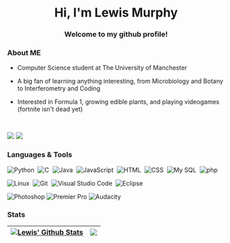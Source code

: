 <h1 align="center"> Hi, I'm Lewis Murphy </h1>
<h3 align="center"> Welcome to my github profile! </h3>
 

### About ME

- Computer Science student at The University of Manchester

- A big fan of learning anything interesting, from Microbiology and Botany to Interferometry and Coding

- Interested in Formula 1, growing edible plants, and playing videogames (fortnite isn't dead yet)

<br>

<p align="left">
<a href="mailto:lewismurphy0402@gmail.com"><img src="https://img.shields.io/badge/Gmail-D14836?style=for-the-badge&logo=gmail&logoColor=white"/></a>
<a href="https://linkedin.com/in//"><img src="https://img.shields.io/badge/LinkedIn-0077B5?style=for-the-badge&logo=linkedin&logoColor=white"/></a>

### Languages & Tools


![Python](https://img.shields.io/badge/Python-3776AB?style=for-the-badge&logo=python&logoColor=white)&nbsp;
![C](https://img.shields.io/badge/C-00599C?style=for-the-badge&logo=c&logoColor=white)&nbsp;
![Java](https://img.shields.io/badge/Java-ED8B00?style=for-the-badge&logo=openjdk&logoColor=white)&nbsp;
![JavaScript](https://img.shields.io/badge/JavaScript-323330?style=for-the-badge&logo=javascript&logoColor=F7DF1E)&nbsp;
![HTML](https://img.shields.io/badge/HTML5-E34F26?style=for-the-badge&logo=html5&logoColor=white)&nbsp;
![CSS](https://img.shields.io/badge/CSS3-1572B6?style=for-the-badge&logo=css3&logoColor=white)&nbsp;
![My SQL](https://img.shields.io/badge/MySQL-00000F?style=for-the-badge&logo=mysql&logoColor=white)&nbsp;
![php](https://img.shields.io/badge/php-777BB4?style=for-the-badge&logo=php&logoColor=white)

![Linux](https://img.shields.io/badge/Linux-FCC624?style=for-the-badge&logo=linux&logoColor=black)&nbsp;
![Git](https://img.shields.io/badge/GIT-E44C30?style=for-the-badge&logo=git&logoColor=white)&nbsp;
![Visual Studio Code](https://img.shields.io/badge/Visual_Studio_Code-0078D4?style=for-the-badge&logo=visual%20studio%20code&logoColor=white)&nbsp;
![Eclipse](https://img.shields.io/badge/Eclipse-2C2255?style=for-the-badge&logo=eclipse&logoColor=white)

![Photoshop](https://img.shields.io/badge/Photoshop-31A8FF?style=for-the-badge&logo=adobephotoshop&logoColor=white)
![Premier Pro](https://img.shields.io/badge/Premier%20Pro-9999FF?style=for-the-badge&logo=adobepremierepro&logoColor=white)
![Audacity](https://img.shields.io/badge/Audacity-%230000CC?style=for-the-badge&logo=audacity&logoColor=white)


### Stats
| <a href="https://github.com/Defalt0402"><img align="center" src="https://github-readme-stats.vercel.app/api?username=Defalt0402&show_icons=true&include_all_commits=true&theme=transparent&hide_border=true" alt="Lewis' Github Stats" /></a> | <a href="https://github.com/Defalt0402"><img align="center" src="https://github-readme-stats.vercel.app/api/top-langs/?username=Defalt0402&layout=compact&theme=transparent&hide_border=true" /></a> |
| ------------- | ------------- |




